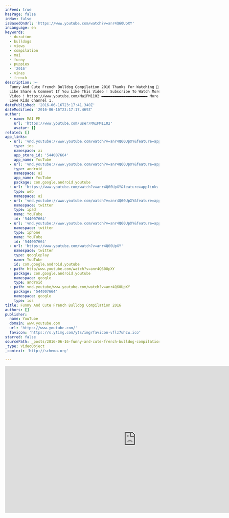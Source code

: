 ```yaml
---
inFeed: true
hasPage: false
inNav: false
isBasedOnUrl: 'https://www.youtube.com/watch?v=anr4Q60UpXY'
inLanguage: en
keywords:
  - duration
  - bulldogs
  - views
  - compilation
  - mai
  - funny
  - puppies
  - '2016'
  - vines
  - french
description: >-
  Funny And Cute French Bulldog Compilation 2016 Thanks For Watching  ! Please
  Like Share & Comment If You Like This Video ! Subscribe To Watch More New
  Video ! https://www.youtube.com/MaiPM1102 ▬▬▬▬▬▬▬▬▬▬▬▬▬▬▬▬▬▬▬▬▬ More video We
  Love Kids Channel 1.
datePublished: '2016-06-16T23:17:41.340Z'
dateModified: '2016-06-16T23:17:17.469Z'
author:
  - name: MAI PM
    url: 'https://www.youtube.com/user/MAIPM1102'
    avatar: {}
related: []
app_links:
  - url: 'vnd.youtube://www.youtube.com/watch?v=anr4Q60UpXY&feature=applinks'
    type: ios
    namespace: ai
    app_store_id: '544007664'
    app_name: YouTube
  - url: 'vnd.youtube://www.youtube.com/watch?v=anr4Q60UpXY&feature=applinks'
    type: android
    namespace: ai
    app_name: YouTube
    package: com.google.android.youtube
  - url: 'https://www.youtube.com/watch?v=anr4Q60UpXY&feature=applinks'
    type: web
    namespace: ai
  - url: 'vnd.youtube://www.youtube.com/watch?v=anr4Q60UpXY&feature=applinks'
    namespace: twitter
    type: ipad
    name: YouTube
    id: '544007664'
  - url: 'vnd.youtube://www.youtube.com/watch?v=anr4Q60UpXY&feature=applinks'
    namespace: twitter
    type: iphone
    name: YouTube
    id: '544007664'
  - url: 'https://www.youtube.com/watch?v=anr4Q60UpXY'
    namespace: twitter
    type: googleplay
    name: YouTube
    id: com.google.android.youtube
  - path: http/www.youtube.com/watch?v=anr4Q60UpXY
    package: com.google.android.youtube
    namespace: google
    type: android
  - path: vnd.youtube/www.youtube.com/watch?v=anr4Q60UpXY
    package: '544007664'
    namespace: google
    type: ios
title: Funny And Cute French Bulldog Compilation 2016
authors: []
publisher:
  name: YouTube
  domain: www.youtube.com
  url: 'https://www.youtube.com/'
  favicon: 'https://s.ytimg.com/yts/img/favicon-vflz7uhzw.ico'
starred: false
sourcePath: _posts/2016-06-16-funny-and-cute-french-bulldog-compilation-2016.md
_type: VideoObject
_context: 'http://schema.org'

---
```

<iframe src="https://cdn.embedly.com/widgets/media.html?src=https%3A%2F%2Fwww.youtube.com%2Fembed%2Fanr4Q60UpXY%3Ffeature%3Doembed&amp;url=http%3A%2F%2Fwww.youtube.com%2Fwatch%3Fv%3Danr4Q60UpXY&amp;image=https%3A%2F%2Fi.ytimg.com%2Fvi%2Fanr4Q60UpXY%2Fhqdefault.jpg&amp;key=b7d04c9b404c499eba89ee7072e1c4f7&amp;type=text%2Fhtml&amp;schema=youtube" width="854" height="480" scrolling="no" frameborder="0" allowfullscreen="" style=""></iframe>